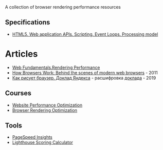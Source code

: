 A collection of browser rendering performance resources

## Specifications
- [HTML5. Web application APIs. Scripting. Event Loops. Processing model](https://html.spec.whatwg.org/multipage/webappapis.html#event-loop-processing-model)

# Articles
- [Web Fundamentals.Rendering Performance](https://developers.google.com/web/fundamentals/performance/rendering/)
- [How Browsers Work: Behind the scenes of modern web browsers](https://www.html5rocks.com/en/tutorials/internals/howbrowserswork/) - 2011
- [Как рисует браузер. Доклад Яндекса](https://habr.com/ru/company/yandex/blog/468165/) - расшифровка [доклада](https://www.youtube.com/watch?t=6217&v=Xg-oZp0EcYc) - 2019

## Courses
- [Website Performance Optimization](https://classroom.udacity.com/courses/ud884)
- [Browser Rendering Optimization](https://classroom.udacity.com/courses/ud860)

## Tools
- [PageSpeed Insights](https://developers.google.com/speed/pagespeed/insights/)
- [Lighthouse Scoring Calculator](https://googlechrome.github.io/lighthouse/scorecalc/)
